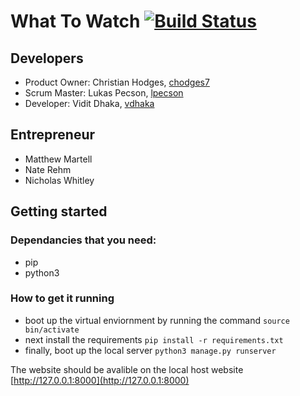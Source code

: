 # What To Watch [![Build Status](https://travis-ci.com/chodges7/WhatToWatch.svg?branch=master)](https://travis-ci.com/chodges7/WhatToWatch)

## Developers
* Product Owner: Christian Hodges, [chodges7](https://github.com/chodges7)
* Scrum Master: Lukas Pecson, [lpecson](https://github.com/lpecson)
* Developer: Vidit Dhaka, [vdhaka](https://github.com/vdhaka)

## Entrepreneur
* Matthew Martell
* Nate Rehm
* Nicholas Whitley

## Getting started
### Dependancies that you need:
* pip
* python3

### How to get it running
* boot up the virtual enviornment by running the command
```source bin/activate```
* next install the requirements
```pip install -r requirements.txt```
* finally, boot up the local server
```python3 manage.py runserver```

The website should be avalible on the local host website [http://127.0.0.1:8000](http://127.0.0.1:8000)
